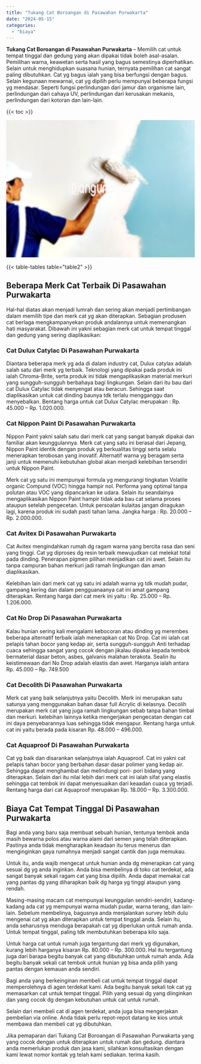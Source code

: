 ```yaml
---
title: "Tukang Cat Boroangan di Pasawahan Purwakarta"
date: "2024-05-15"
categories: 
  - "biaya"
---
```


**Tukang Cat Boroangan di Pasawahan Purwakarta** – Memilih cat untuk tempat tinggal dan gedung yang akan dipakai tidak boleh asal-asalan. Pemilihan warna, keawetan serta hasil yang bagus semestinya diperhatikan. Selain untuk menghidupkan suasana hunian, ternyata pemilihan cat sangat paling dibutuhkan. Cat yg bagus ialah yang bisa berfungsi dengan bagus. Selain kegunaan mewarnai, cat yg dipilih perlu mempunyai beberapa fungsi yg mendasar. Seperti fungsi perlindungan dari jamur dan organisme lain, perlindungan dari cahaya UV, perlindungan dari kerusakan mekanis, perlindungan dari kotoran dan lain-lain.

{{< toc >}}

![Tukang Cat Boroangan di Pasawahan Purwakarta](/images/jasa-cat-murah05.png)

{{< table-tables table="table2" >}}

## Beberapa Merk Cat Terbaik Di Pasawahan Purwakarta

Hal-hal diatas akan menjadi lumrah dan sering akan menjadi pertimbangan dalam memilih tipe dan merk cat yg akan diterapkan. Sebagian produsen cat berlaga mengkampanyekan produk andalannya untuk memenangkan hati masyarakat. Dibawah ini yakni sebagian merk cat untuk tempat tinggal dan gedung yang sering diaplikasikan:

### Cat Dulux Catylac Di Pasawahan Purwakarta

Diantara beberapa merk yg ada di dalam industry cat, Dulux catylax adalah salah satu dari merk yg terbaik. Teknologi yang dipakai pada produk ini ialah Chroma-Brite, serta produk ini tidak mengaplikasikan material merkuri yang sungguh-sungguh berbahaya bagi lingkungan. Selain dari itu bau dari cat Dulux Catylac tidak menyengat atau beracun. Sehingga saat diaplikasikan untuk cat dinding baunya tdk terlalu mengganggu dan menyebalkan. Bentang harga untuk cat Dulux Catylac merupakan : Rp. 45.000 – Rp. 1.020.000.

### Cat Nippon Paint Di Pasawahan Purwakarta

Nippon Paint yakni salah satu dari merk cat yang sangat banyak dipakai dan familiar akan keunggulannya. Merk cat yang satu ini berasal dari Jepang, Nippon Paint identik dengan produk yg berkualitas tinggi serta selalu menerapkan terobosan yang inovatif. Alternatif warna yg beragam serta janji untuk memenuhi kebutuhan global akan menjadi kelebihan tersendiri untuk Nippon Paint.

Merk cat yg satu ini mempunyai formula yg mengurangi tingkatan Volatile organic Compund (VOC) hingga hampir nol. Performa yang optimal tanpa polutan atau VOC yang dipancarkan ke udara. Selain itu seandainya mengaplikasikan Nippon Paint hampir tidak ada bau cat selama proses ataupun setelah pengecetan. Untuk persoalan kulaitas jangan diragukan lagi, karena produk ini sudah pasti tahan lama. Jangka harga : Rp. 20.000 – Rp. 2.000.000.

### Cat Avitex Di Pasawahan Purwakarta

Cat Avitex mengindahkan rumah dg ragam warna yang bercita rasa dan seni yang tinggi. Cat yg diproses dg resin terbaik mewujudkan cat melekat total pada dinding. Penerapan pigmen pilihan menjadikan cat ini awet. Selain itu tanpa campuran bahan merkuri jadi ramah lingkungan dan aman diaplikasikan.

Kelebihan lain dari merk cat yg satu ini adalah warna yg tdk mudah pudar, gampang kering dan dalam pengguanaanya cat ini amat gampang diterapkan. Rentang harga dari cat merk ini yaitu : Rp. 25.000 – Rp. 1.206.000.

### Cat No Drop Di Pasawahan Purwakarta

Kalau hunian sering kali mengalami kebocoran atau dinding yg merembes beberapa alternatif terbaik ialah menerapkan cat No Drop. Cat ini ialah cat pelapis tahan bocor yang kedap air, serta sungguh-sungguh Anti terhadap cuaca sehingga sangat yang cocok dengan jikalau dipakai kepada tembok bermaterial dasar beton, asbes, galvanis malahan terakota. Sealin itu keistimewaan dari No Drop adalah elastis dan awet. Harganya ialah antara Rp. 45.000 – Rp. 749.500

### Cat Decolith Di Pasawahan Purwakarta

Merk cat yang baik selanjutnya yaitu Decolith. Merk ini merupakan satu satunya yang menggunakan bahan dasar full Acrylic di kelasnya. Decolih merupakan merk cat yang juga ramah lingkungan sebab tanpa bahan timbal dan merkuri. kelebihan lainnya ketika mengerjakan pengecatan dengan cat ini daya penyebarannya luas sehingga tidak mengapur. Rentang harga untuk cat ini yaitu berada pada kisaran Rp. 48.000 – 496.000.

### Cat Aquaproof Di Pasawahan Purwakarta

Cat yg baik dan disarankan selanjutnya ialah Aquaproof. Cat ini yakni cat pelapis tahan bocor yang berbahan dasar dasar polimer yang kedap air. Sehingga dapat menghambat dan melindungi pori- pori bidang yang diterapkan. Selain dari itu nilai lebih dari merk cat ini ialah sifat yang elastis sehingga cat tembok ini dapat menyesuaikan dari keaadan cuaca yg terjadi. Rentang harga dari cat Aquaproof merupakan Rp. 18.000 – Rp. 3.300.000.

## Biaya Cat Tempat Tinggal Di Pasawahan Purwakarta

Bagi anda yang baru saja membuat sebuah hunian, tentunya tembok anda masih bewarna polos atau warna alami dari semen yang telah diterapkan. Pastinya anda tidak mengharapkan keadaan itu terus menerus dan menginginkan gaya rumahnya menjadi sangat cantik dan juga memukau.

Untuk itu, anda wajib mengecat untuk hunian anda dg menerapkan cat yang sesuai dg yg anda inginkan. Anda bisa membelinya di toko cat terdekat, ada sangat banyak sekali ragam cat yang bisa dipilih. Anda dapat memakai cat yang pantas dg yang diharapkan baik dg harga yg tinggi ataupun yang rendah.

Masing-masing macam cat mempunyai keunggulan sendiri-sendiri, kadang-kadang ada cat yg mempunyai warna mudah pudar, warna terang, dan lain-lain. Sebelum membelinya, bagusnya anda menjalankan survey lebih dulu mengenai cat yg akan diterapkan untuk tempat tinggal anda. Selain itu, anda seharusnya menduga berapakah cat yg diperlukan untuk rumah anda. Untuk tempat tinggal, paling tdk membutuhkan beberapa kilo saja.

Untuk harga cat untuk rumah juga tergantung dari merk yg digunakan, kurang lebih harganya kisaran Rp. 80.000 – Rp. 300.000. Hal itu tergantung juga dari barapa begitu banyak cat yang dibutuhkan untuk rumah anda. Ada begitu banyak sekali cat tembok untuk hunian yg bisa anda pilih yang pantas dengan kemauan anda sendiri.

Bagi anda yang berkeinginan membeli cat untuk tempat tinggal dapat memperolehnya di agen terdekat kami. Ada begitu banyak sekali tok cat yg memasarkan cat untuk tempat tinggal. Pilih yang sesuai dg yang diinginkan dan yang cocok dg dengan kebutuhan untuk cat untuk rumah.

Selain dari membeli cat di agen terdekat, anda juga bisa mengerjakan pembelian via online. Anda tidak perlu repot-repot datang ke kios untuk membawa dan membeli cat yg dibutuhkan.

Jika pemaparan dari Tukang Cat Boroangan di Pasawahan Purwakarta yang yang cocok dengan untuk diterapkan untuk rumah dan gedung. diantara anda memerlukan produk dan jasa kami, silahkan konsultasikan dengan kami lewat nomor kontak yg telah kami sediakan. terima kasih.
